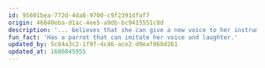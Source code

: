 ```yaml
---
id: 95601bea-772d-4da8-9700-c9f2391dfaf7
origin: 46840eba-d1ac-4ee5-a9db-bc9415551c8d
description: '... believes that she can give a new voice to her instrument with this orchestra, being inspired by the unique and original way this orchestra plays and experiences music together. She also loves doing her own musical theater.'
fun_fact: 'Has a parrot that can imitate her voice and laughter.'
updated_by: 5c84a3c2-1f9f-4c46-ace2-d9eaf068d261
updated_at: 1686045955
---
```

